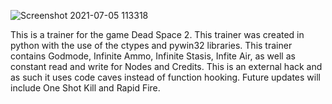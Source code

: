 ![Screenshot 2021-07-05 113318](https://user-images.githubusercontent.com/52585921/124494449-d9892f00-dd84-11eb-9d80-7e6f28f55b3c.jpg)

This is a trainer for the game Dead Space 2. This trainer was created in python with the use of the ctypes and pywin32 libraries. This trainer contains Godmode, Infinite Ammo, Infinite Stasis, Infite Air, as well as constant read and write for Nodes and Credits. This is an external hack and as such it uses code caves instead of function hooking. Future updates will include One Shot Kill and Rapid Fire.
